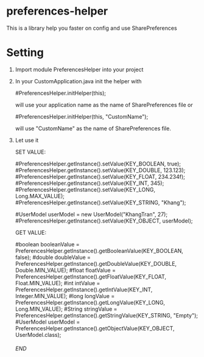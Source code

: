 # preferences-helper
This is a library help you faster on config and use SharePreferences

# Setting

1. Import module PreferencesHelper into your project

2. In your CustomApplication.java init the helper
   with
   
   #PreferencesHelper.initHelper(this); 
   
   will use your application name as the name of SharePreferences file
   or
   
   #PreferencesHelper.initHelper(this, "CustomName");
   
   will use "CustomName" as the name of SharePreferences file.
   
3. Let use it

   SET VALUE:
   
   #PreferencesHelper.getInstance().setValue(KEY_BOOLEAN, true);
   #PreferencesHelper.getInstance().setValue(KEY_DOUBLE, 123.123);
   #PreferencesHelper.getInstance().setValue(KEY_FLOAT, 234.234f);
   #PreferencesHelper.getInstance().setValue(KEY_INT, 345);
   #PreferencesHelper.getInstance().setValue(KEY_LONG, Long.MAX_VALUE);
   #PreferencesHelper.getInstance().setValue(KEY_STRING, "Khang");

   #UserModel userModel = new UserModel("KhangTran", 27);
   #PreferencesHelper.getInstance().setValue(KEY_OBJECT, userModel);
   
   
   GET VALUE:
   
   #boolean booleanValue = PreferencesHelper.getInstance().getBooleanValue(KEY_BOOLEAN, false);
   #double doubleValue = PreferencesHelper.getInstance().getDoubleValue(KEY_DOUBLE, Double.MIN_VALUE);
   #float floatValue = PreferencesHelper.getInstance().getFloatValue(KEY_FLOAT, Float.MIN_VALUE);
   #int intValue = PreferencesHelper.getInstance().getIntValue(KEY_INT, Integer.MIN_VALUE);
   #long longValue = PreferencesHelper.getInstance().getLongValue(KEY_LONG, Long.MIN_VALUE);
   #String stringValue = PreferencesHelper.getInstance().getStringValue(KEY_STRING, "Empty");
   #UserModel userModel = PreferencesHelper.getInstance().getObjectValue(KEY_OBJECT, UserModel.class);
   
   ###### END ##############
